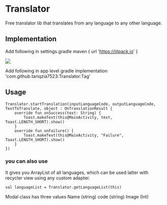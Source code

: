 # Translator
Free translator lib that translates from any language to any other language.

## Implementation 

Add following in settings.gradle
maven { url 'https://jitpack.io' }

[![](https://jitpack.io/v/tariqzia7523/Translator.svg)](https://jitpack.io/#tariqzia7523/Translator)

Add following in app level gradle
implementation 'com.github.tariqzia7523:Translator:Tag'


## Usage

    Translator.startTranslation(inputLanguageCode, outputLanguageCode, TextToTranslate, object : OnTranslationResult {
        override fun onSuccess(text: String) {
            Toast.makeText(this@MainActivity, text, Toast.LENGTH_SHORT).show()
        }
        override fun onFailure() {
            Toast.makeText(this@MainActivity, "Failure", Toast.LENGTH_SHORT).show()
        }
    })

### you can also use

It gives you ArrayList of all languages, which can be used latter with recycler view using any custom adapter.

    val languageList = Translator.getLanguageList(this)

Modal class has three values
    Name (string)
    code (string)
    Image (Int)








 
